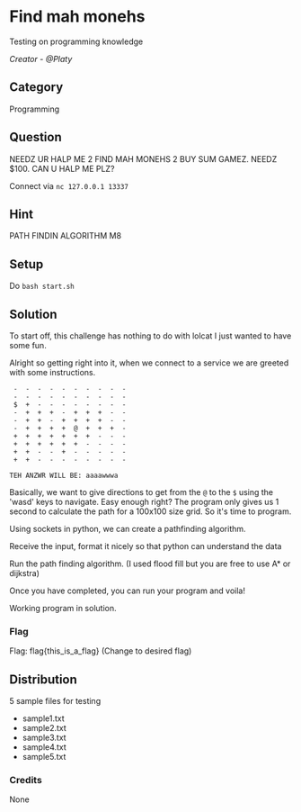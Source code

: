 # Find mah monehs
Testing on programming knowledge

<i>Creator - @Platy</i>

## Category
Programming

## Question
NEEDZ UR HALP ME 2 FIND MAH MONEHS 2 BUY SUM GAMEZ. NEEDZ $100. CAN U HALP ME PLZ?

Connect via `nc 127.0.0.1 13337`

## Hint
PATH FINDIN ALGORITHM M8

## Setup
Do `bash start.sh`

## Solution
To start off, this challenge has nothing to do with lolcat I just wanted to have some fun.

Alright so getting right into it, when we connect to a service we are greeted with some instructions.

```
 -  -  -  -  -  -  -  -  -  - 
 -  -  -  -  -  -  -  -  -  - 
 $  +  -  -  -  -  -  -  -  - 
 -  +  +  +  -  +  +  +  -  - 
 -  +  +  -  +  +  +  +  -  - 
 -  +  +  +  +  @  +  +  +  - 
 +  +  +  +  +  +  +  -  -  - 
 +  +  +  +  +  +  -  -  -  - 
 +  +  -  -  +  -  -  -  -  - 
 +  +  -  -  -  -  -  -  -  -

TEH ANZWR WILL BE: aaaawwwa
```
Basically, we want to give directions to get from the `@` to the `$` using the 'wasd' keys to navigate. Easy enough right? The program only gives us 1 second to calculate the path for a 100x100 size grid. So it's time to program.

Using sockets in python, we can create a pathfinding algorithm.

Receive the input, format it nicely so that python can understand the data

Run the path finding algorithm. (I used flood fill but you are free to use A* or dijkstra)

Once you have completed, you can run your program and voila!

Working program in solution.

### Flag
Flag: flag{this_is_a_flag} (Change to desired flag)

## Distribution
5 sample files for testing
- sample1.txt
- sample2.txt
- sample3.txt
- sample4.txt
- sample5.txt

### Credits
None